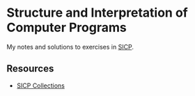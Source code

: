 # Structure and Interpretation of Computer Programs

My notes and solutions to exercises in [SICP](https://mitpress.mit.edu/sicp/full-text/book/book.html).

## Resources

- [SICP Collections](https://docs.racket-lang.org/sicp-manual/)

